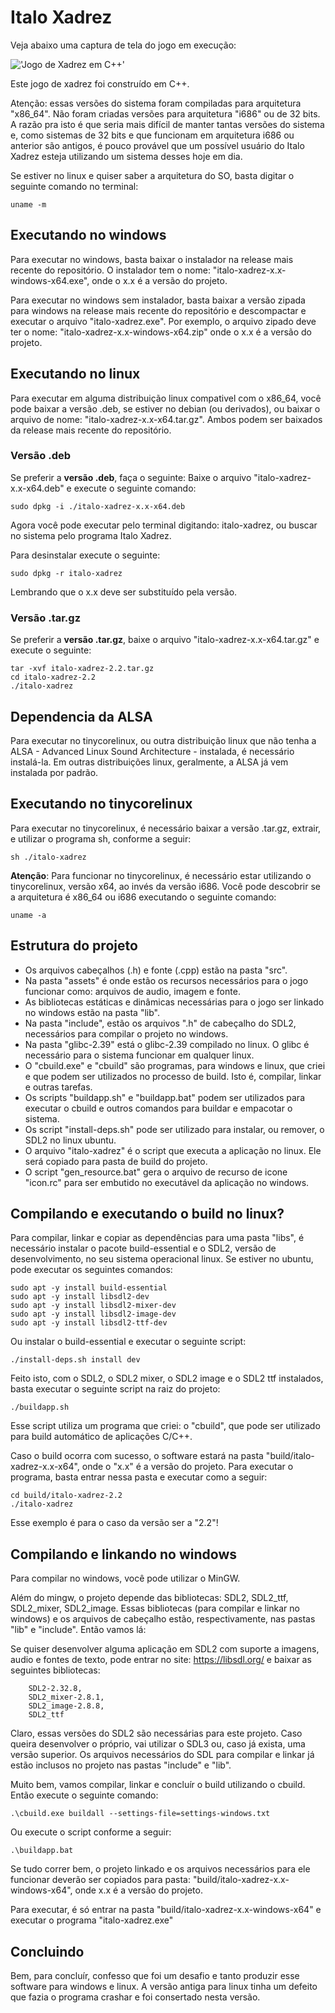 # Italo Xadrez

Veja abaixo uma captura de tela do jogo em execução:

!['Jogo de Xadrez em C++'](xadrez-em-cpp.png)

Este jogo de xadrez foi construído em C++. 


Atenção: essas versões do sistema foram compiladas para arquitetura "x86_64". Não foram criadas versões para arquitetura "i686" ou de 32 bits. A razão pra isto é que seria mais 
difícil de manter tantas versões do sistema e, como sistemas de 32 bits e que funcionam em arquitetura i686 ou anterior são antigos, é pouco provável que um possível usuário do 
Italo Xadrez esteja utilizando um sistema desses hoje em dia.

Se estiver no linux e quiser saber a arquitetura do SO, basta digitar o seguinte comando 
no terminal:

```
uname -m
```

## Executando no windows

Para executar no windows, basta baixar o instalador na release mais recente do repositório. O instalador tem o nome: "italo-xadrez-x.x-windows-x64.exe", onde o x.x é a versão do projeto. 

Para executar no windows sem instalador, basta baixar a versão zipada para windows na release mais recente do repositório e descompactar e executar o arquivo "italo-xadrez.exe". Por exemplo, o arquivo zipado deve ter o nome: "italo-xadrez-x.x-windows-x64.zip" onde o x.x é a versão do projeto.

## Executando no linux

Para executar em alguma distribuição linux compativel com o x86_64, você pode baixar a versão .deb, se estiver no debian (ou derivados), ou baixar o arquivo de nome: "italo-xadrez-x.x-x64.tar.gz". Ambos podem ser baixados da release mais recente do repositório.

### Versão .deb

Se preferir a <b>versão .deb</b>, faça o seguinte: Baixe o arquivo "italo-xadrez-x.x-x64.deb" e execute o seguinte comando:

```
sudo dpkg -i ./italo-xadrez-x.x-x64.deb
```

Agora você pode executar pelo terminal digitando: italo-xadrez, ou buscar no sistema pelo programa Italo Xadrez.

Para desinstalar execute o seguinte:

```
sudo dpkg -r italo-xadrez
```

Lembrando que o x.x deve ser substituído pela versão.

### Versão .tar.gz

Se preferir a <b>versão .tar.gz</b>, baixe o arquivo "italo-xadrez-x.x-x64.tar.gz" e execute o seguinte:

```
tar -xvf italo-xadrez-2.2.tar.gz
cd italo-xadrez-2.2
./italo-xadrez
```

## Dependencia da ALSA

Para executar no tinycorelinux, ou outra distribuição linux que não tenha a ALSA - Advanced Linux Sound Architecture - instalada, é necessário instalá-la. Em outras distribuições linux, geralmente, a ALSA já vem instalada por padrão.

## Executando no tinycorelinux

Para executar no tinycorelinux, é necessário baixar a versão .tar.gz, extrair, e utilizar o programa sh, conforme a seguir:

```
sh ./italo-xadrez
```

<b>Atenção</b>: Para funcionar no tinycorelinux, é necessário estar utilizando o tinycorelinux, versão x64, ao invés da versão i686. Você pode descobrir se a arquitetura é x86_64 ou i686 executando o seguinte comando:

```
uname -a
```

## Estrutura do projeto

<ul>
	<li>Os arquivos cabeçalhos (.h) e fonte (.cpp) estão na pasta "src".</li>
	<li>Na pasta "assets" é onde estão os recursos necessários para o jogo funcionar como: arquivos de audio, imagem e fonte.</li>
	<li>As bibliotecas estáticas e dinâmicas necessárias para o jogo ser linkado no windows estão na pasta "lib".</li>
    <li>Na pasta "include", estão os arquivos ".h" de cabeçalho do SDL2, necessários para compilar o projeto no windows.</li>
    <li>Na pasta "glibc-2.39" está o glibc-2.39 compilado no linux. O glibc é necessário para o sistema 
    funcionar em qualquer linux.</li>
    <li>O "cbuild.exe" e "cbuild" são programas, para windows e linux, que criei e que podem ser utilizados no processo de build. Isto é, compilar, linkar e outras tarefas.</li>
    <li>Os scripts "buildapp.sh" e "buildapp.bat" podem ser utilizados para executar o cbuild e outros comandos para buildar e empacotar o sistema.</li>
    <li>Os script "install-deps.sh" pode ser utilizado para instalar, ou remover, o SDL2 no linux ubuntu.</li>
    <li>O arquivo "italo-xadrez" é o script que executa a aplicação no linux. Ele será copiado para pasta de build do projeto.</li>
    <li>O script "gen_resource.bat" gera o arquivo de recurso de icone "icon.rc" para ser embutido no executável da aplicação no windows.</li>
</ul>
				
## Compilando e executando o build no linux?

Para compilar, linkar e copiar as dependências para uma pasta "libs", é necessário 
instalar o pacote build-essential e o SDL2, versão de desenvolvimento, no seu sistema operacional linux. Se estiver no ubuntu, pode executar os seguintes comandos:

```
sudo apt -y install build-essential
sudo apt -y install libsdl2-dev
sudo apt -y install libsdl2-mixer-dev
sudo apt -y install libsdl2-image-dev
sudo apt -y install libsdl2-ttf-dev
```

Ou instalar o build-essential e executar o seguinte script:

```
./install-deps.sh install dev
```

Feito isto, com o SDL2, o SDL2 mixer, o SDL2 image e o SDL2 ttf instalados, basta 
executar o seguinte script na raiz do projeto:

```
./buildapp.sh
```

Esse script utiliza um programa que criei: o "cbuild", que pode ser utilizado 
para build automático de aplicações C/C++.

Caso o build ocorra com sucesso, o software estará na pasta "build/italo-xadrez-x.x-x64", onde o "x.x" é a versão do projeto. Para executar o programa, basta entrar nessa pasta e executar como a seguir:

```
cd build/italo-xadrez-2.2
./italo-xadrez
```

Esse exemplo é para o caso da versão ser a "2.2"!

## Compilando e linkando no windows

Para compilar no windows, você pode utilizar o MinGW. 

Além do mingw, o projeto depende das bibliotecas: SDL2, SDL2_ttf, SDL2_mixer, SDL2_image. Essas bibliotecas (para compilar e linkar no windows) e os arquivos de cabeçalho estão, respectivamente, nas pastas "lib" e "include". Então vamos lá:

Se quiser desenvolver alguma aplicação em SDL2 com suporte a imagens, audio e fontes de texto, pode entrar no site: https://libsdl.org/ e baixar as seguintes bibliotecas:

```
	SDL2-2.32.8, 
	SDL2_mixer-2.8.1, 
	SDL2_image-2.8.8,
    SDL2_ttf
```

Claro, essas versões do SDL2 são necessárias para este projeto. Caso queira desenvolver o próprio, vai utilizar o SDL3 ou, caso já exista, uma versão superior. Os arquivos necessários do SDL para compilar e linkar já estão inclusos no projeto nas pastas "include" e "lib".
		
Muito bem, vamos compilar, linkar e concluír o build utilizando o cbuild. Então execute o seguinte comando:

```
.\cbuild.exe buildall --settings-file=settings-windows.txt
```

Ou execute o script conforme a seguir:

```
.\buildapp.bat
```

Se tudo correr bem, o projeto linkado e os arquivos necessários para ele funcionar deverão ser copiados para pasta: "build/italo-xadrez-x.x-windows-x64", onde x.x é a versão do projeto.

Para executar, é só entrar na pasta "build/italo-xadrez-x.x-windows-x64" e executar o programa "italo-xadrez.exe"

## Concluindo

Bem, para concluír, confesso que foi um desafio e tanto produzir esse software para 
windows e linux. A versão antiga para linux tinha um defeito que fazia o programa crashar e foi consertado nesta versão.